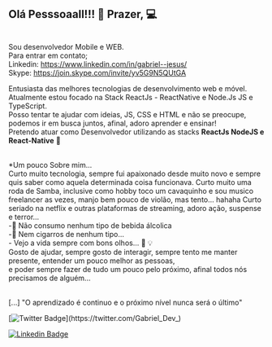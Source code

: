 ## Olá Pesssoaall!!! 👋 Prazer, 💻

<br/>Sou desenvolvedor Mobile e WEB.
<br/>Para entrar em contato;
<br/>Linkedin: https://www.linkedin.com/in/gabriel--jesus/
<br/>Skype: https://join.skype.com/invite/yv5G9N5QUtGA

Entusiasta das melhores tecnologias de desenvolvimento web e móvel.
<br/>Atualmente estou focado na Stack ReactJs - ReactNative e Node.Js JS e TypeScript.
<br/>Posso tentar te ajudar com ideias, JS, CSS e HTML e não se preocupe, podemos ir em busca juntos, afinal, adoro aprender e ensinar!
<br/>Pretendo atuar como Desenvolvedor utilizando as stacks <strong>ReactJs NodeJS e React-Native</strong> 🙌

<br/>*Um pouco Sobre mim...
<br/>Curto muito tecnologia, sempre fui apaixonado desde muito novo e sempre quis saber como aquela determinada coisa funcionava. Curto muito uma roda de Samba, inclusive como hobby toco um cavaquinho e sou musico freelancer as vezes, manjo bem pouco de violão, mas tento... hahaha Curto seriado na netflix e outras plataformas de streaming, adoro ação, suspense e terror...
<br/>-🚫 Não consumo nenhum tipo de bebida álcolica
<br/>-🚫 Nem cigarros de nenhum tipo...
<br/>- Vejo a vida sempre com bons olhos... 🚀 💡
<br/>Gosto de ajudar, sempre gosto de interagir, sempre tento me manter presente, entender um pouco melhor as pessoas, 
<br/>e poder sempre fazer de tudo um pouco pelo próximo, afinal todos nós precisamos de alguém...

<br/>[...] "O aprendizado é continuo e o próximo nível nunca será o último"

[![Twitter Badge](https://img.shields.io/badge/-@Gabriel_Dev_-6633cc?style=flat-square&labelColor=6633cc&logo=twitter&logoColor=white&link=https://twitter.com/Gabriel_Dev_)](https://twitter.com/Gabriel_Dev_) 

[![Linkedin Badge](https://img.shields.io/badge/-Gabriel%20Jesus-6633cc?style=flat-square&logo=Linkedin&logoColor=white&link=https://www.linkedin.com/in/gabriel--jesus/)](https://www.linkedin.com/in/gabriel--jesus) 
